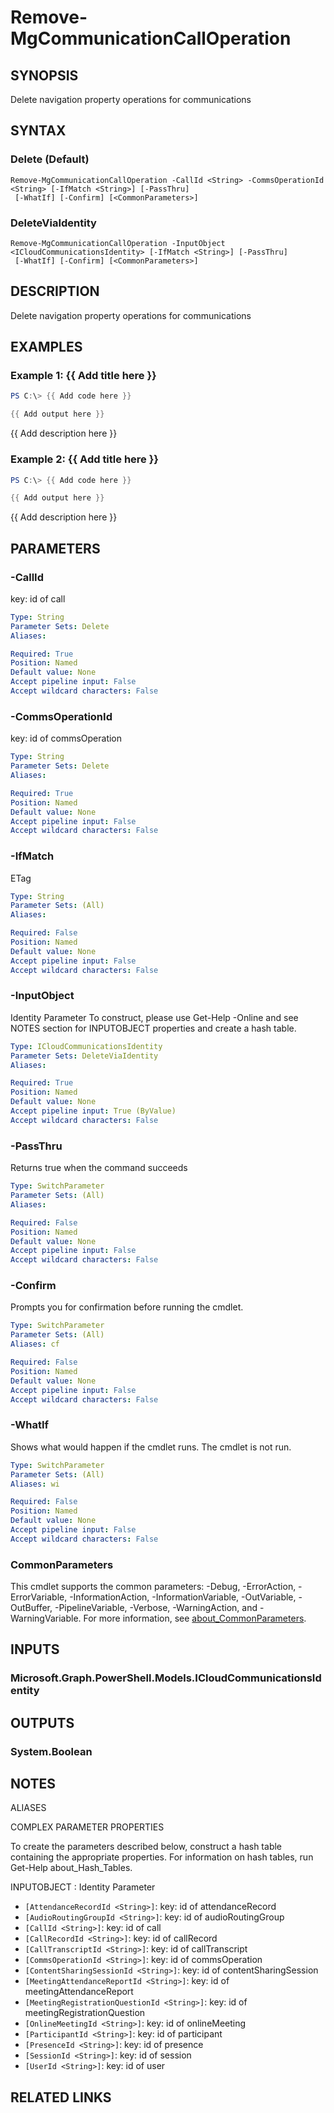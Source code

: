 ﻿---
external help file: Microsoft.Graph.CloudCommunications-help.xml
Module Name: Microsoft.Graph.CloudCommunications
online version: https://docs.microsoft.com/en-us/powershell/module/microsoft.graph.cloudcommunications/remove-mgcommunicationcalloperation
schema: 2.0.0
---

# Remove-MgCommunicationCallOperation

## SYNOPSIS
Delete navigation property operations for communications

## SYNTAX

### Delete (Default)
```
Remove-MgCommunicationCallOperation -CallId <String> -CommsOperationId <String> [-IfMatch <String>] [-PassThru]
 [-WhatIf] [-Confirm] [<CommonParameters>]
```

### DeleteViaIdentity
```
Remove-MgCommunicationCallOperation -InputObject <ICloudCommunicationsIdentity> [-IfMatch <String>] [-PassThru]
 [-WhatIf] [-Confirm] [<CommonParameters>]
```

## DESCRIPTION
Delete navigation property operations for communications

## EXAMPLES

### Example 1: {{ Add title here }}
```powershell
PS C:\> {{ Add code here }}

{{ Add output here }}
```

{{ Add description here }}

### Example 2: {{ Add title here }}
```powershell
PS C:\> {{ Add code here }}

{{ Add output here }}
```

{{ Add description here }}

## PARAMETERS

### -CallId
key: id of call

```yaml
Type: String
Parameter Sets: Delete
Aliases:

Required: True
Position: Named
Default value: None
Accept pipeline input: False
Accept wildcard characters: False
```

### -CommsOperationId
key: id of commsOperation

```yaml
Type: String
Parameter Sets: Delete
Aliases:

Required: True
Position: Named
Default value: None
Accept pipeline input: False
Accept wildcard characters: False
```

### -IfMatch
ETag

```yaml
Type: String
Parameter Sets: (All)
Aliases:

Required: False
Position: Named
Default value: None
Accept pipeline input: False
Accept wildcard characters: False
```

### -InputObject
Identity Parameter
To construct, please use Get-Help -Online and see NOTES section for INPUTOBJECT properties and create a hash table.

```yaml
Type: ICloudCommunicationsIdentity
Parameter Sets: DeleteViaIdentity
Aliases:

Required: True
Position: Named
Default value: None
Accept pipeline input: True (ByValue)
Accept wildcard characters: False
```

### -PassThru
Returns true when the command succeeds

```yaml
Type: SwitchParameter
Parameter Sets: (All)
Aliases:

Required: False
Position: Named
Default value: None
Accept pipeline input: False
Accept wildcard characters: False
```

### -Confirm
Prompts you for confirmation before running the cmdlet.

```yaml
Type: SwitchParameter
Parameter Sets: (All)
Aliases: cf

Required: False
Position: Named
Default value: None
Accept pipeline input: False
Accept wildcard characters: False
```

### -WhatIf
Shows what would happen if the cmdlet runs.
The cmdlet is not run.

```yaml
Type: SwitchParameter
Parameter Sets: (All)
Aliases: wi

Required: False
Position: Named
Default value: None
Accept pipeline input: False
Accept wildcard characters: False
```

### CommonParameters
This cmdlet supports the common parameters: -Debug, -ErrorAction, -ErrorVariable, -InformationAction, -InformationVariable, -OutVariable, -OutBuffer, -PipelineVariable, -Verbose, -WarningAction, and -WarningVariable. For more information, see [about_CommonParameters](http://go.microsoft.com/fwlink/?LinkID=113216).

## INPUTS

### Microsoft.Graph.PowerShell.Models.ICloudCommunicationsIdentity
## OUTPUTS

### System.Boolean
## NOTES

ALIASES

COMPLEX PARAMETER PROPERTIES

To create the parameters described below, construct a hash table containing the appropriate properties. For information on hash tables, run Get-Help about_Hash_Tables.


INPUTOBJECT <ICloudCommunicationsIdentity>: Identity Parameter
  - `[AttendanceRecordId <String>]`: key: id of attendanceRecord
  - `[AudioRoutingGroupId <String>]`: key: id of audioRoutingGroup
  - `[CallId <String>]`: key: id of call
  - `[CallRecordId <String>]`: key: id of callRecord
  - `[CallTranscriptId <String>]`: key: id of callTranscript
  - `[CommsOperationId <String>]`: key: id of commsOperation
  - `[ContentSharingSessionId <String>]`: key: id of contentSharingSession
  - `[MeetingAttendanceReportId <String>]`: key: id of meetingAttendanceReport
  - `[MeetingRegistrationQuestionId <String>]`: key: id of meetingRegistrationQuestion
  - `[OnlineMeetingId <String>]`: key: id of onlineMeeting
  - `[ParticipantId <String>]`: key: id of participant
  - `[PresenceId <String>]`: key: id of presence
  - `[SessionId <String>]`: key: id of session
  - `[UserId <String>]`: key: id of user

## RELATED LINKS
